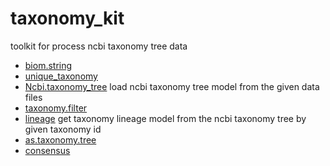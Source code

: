# taxonomy_kit

toolkit for process ncbi taxonomy tree data

+ [biom.string](taxonomy_kit/biom.string.1) 
+ [unique_taxonomy](taxonomy_kit/unique_taxonomy.1) 
+ [Ncbi.taxonomy_tree](taxonomy_kit/Ncbi.taxonomy_tree.1) load ncbi taxonomy tree model from the given data files
+ [taxonomy.filter](taxonomy_kit/taxonomy.filter.1) 
+ [lineage](taxonomy_kit/lineage.1) get taxonomy lineage model from the ncbi taxonomy tree by given taxonomy id
+ [as.taxonomy.tree](taxonomy_kit/as.taxonomy.tree.1) 
+ [consensus](taxonomy_kit/consensus.1) 
